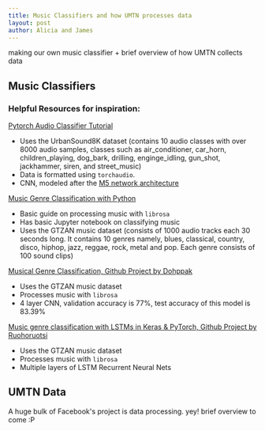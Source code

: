 ```yaml
---
title: Music Classifiers and how UMTN processes data
layout: post
author: Alicia and James
---
```

making our own music classifier + brief overview of how UMTN collects data

## Music Classifiers



### Helpful Resources for inspiration:

[Pytorch Audio Classifier Tutorial](https://pytorch.org/tutorials/beginner/audio_classifier_tutorial.html?highlight=audio)
- Uses the UrbanSound8K dataset (contains 10 audio classes with over 8000 audio samples, classes such as air_conditioner, car_horn, children_playing, dog_bark, drilling, enginge_idling, gun_shot, jackhammer, siren, and street_music)
- Data is formatted using `torchaudio`.
- CNN, modeled after the [M5 network architecture](https://arxiv.org/pdf/1610.00087.pdf)

[Music Genre Classification with Python](https://towardsdatascience.com/music-genre-classification-with-python-c714d032f0d8)
- Basic guide on processing music with `librosa`
- Has basic Jupyter notebook on classifying music
- Uses the GTZAN music dataset (consists of 1000 audio tracks each 30 seconds long. It contains 10 genres namely, blues, classical, country, disco, hiphop, jazz, reggae, rock, metal and pop. Each genre consists of 100 sound clips)

[Musical Genre Classification, Github Project by Dohppak](https://github.com/Dohppak/Music_Genre_Classification_Pytorch)
- Uses the GTZAN music dataset
- Processes music with `librosa`
- 4 layer CNN, validation accuracy is 77%, test accuracy of this model is 83.39%

[Music genre classification with LSTMs in Keras & PyTorch, Github Project by Ruohoruotsi](https://github.com/ruohoruotsi/LSTM-Music-Genre-Classification)
- Uses the GTZAN music dataset
- Processes music with `librosa`
- Multiple layers of LSTM Recurrent Neural Nets



## UMTN Data
A huge bulk of Facebook's project is data processing. yey! brief overview to come :P